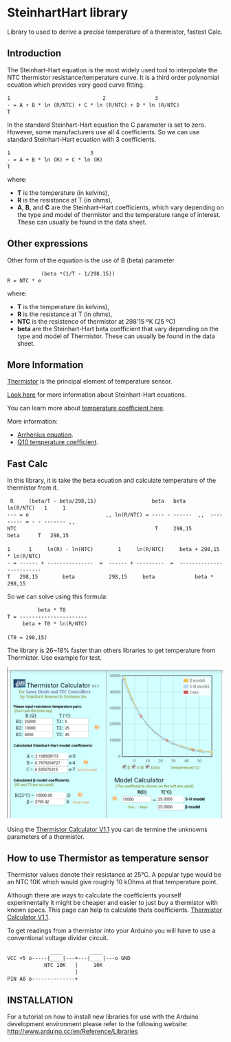 # SteinhartHart library #

Library to used to derive a precise temperature of a thermistor, fastest Calc. 

## Introduction ##

The Steinhart-Hart equation is the most widely used tool to interpolate 
the NTC thermistor resistance/temperature curve. It is a third order
polynomial ecuation which provides very good curve fitting.

	1                              2                3
	- = A + B * ln (R/NTC) + C * ln (R/NTC) + D * ln (R/NTC)
	T

In the standard Steinhart-Hart equation the C parameter is set to zero.
However, some manufacturers use all 4 coefficients. So we can use standard Steinhart-Hart
ecuation with 3 coefficients. 
 
	1                          3
	- = A + B * ln (R) + C * ln (R)
	T
 
where:
* **T** is the temperature (in kelvins),
* **R** is the resistance at T (in ohms),
* **A**, **B**, and **C** are the Steinhart–Hart coefficients, which vary depending on the type and model of thermistor and the temperature range of interest. 
These can usually be found in the data sheet.

## Other expressions ##

Other form of the equation is the use of B (beta) parameter 

	           (beta *(1/T - 1/298.15))
	R = NTC * e

where:
* **T** is the temperature (in kelvins),
* **R** is the resistance at T (in ohms),
* **NTC** is the resistence of thermistor at 298'15 ºK (25 ºC) 
* **beta** are the Steinhart-Hart beta coefficient that vary depending on the type and model of Thermistor. 
These can usually be found in the data sheet.

## More Information ##

[Thermistor](https://en.wikipedia.org/wiki/Thermistor?wprov=sfla1) is the principal element of temperature sensor.

[Look here](https://en.wikipedia.org/wiki/Steinhart–Hart_equation?wprov=sfla1) for more information about Steinhart-Hart ecuations. 

You can learn more about [temperature coefficient here](https://en.wikipedia.org/wiki/Temperature_coefficient?wprov=sfla1). 

More information:
* [Arrhenius equation](https://en.wikipedia.org/wiki/Arrhenius_equation?wprov=sfla1). 
* [Q10 temperature coefficient](https://en.wikipedia.org/wiki/Q10_%28temperature_coefficient%29). 

## Fast Calc ##

In this library, it is take the beta ecuation and calculate temperature of the thermistor from it. 

	 R     (beta/T - beta/298,15)                  beta   beta        ln(R/NTC)   1     1
	--- = e                         ,, ln(R/NTC) = ---- - ------  ,,  --------- = - - ------- ,,
	NTC                                             T     298,15        beta      T   298,15
 
	1      1     ln(R) - ln(NTC)        1     ln(R/NTC)     beta + 298,15 * ln(R/NTC)
	- = ------ + ---------------  =  ------ + ---------  =  -------------------------
	T   298,15        beta           298,15     beta             beta * 298,15

So we can solve using this formula:

	          beta * T0
	T = ----------------------
	     beta + T0 * ln(R/NTC)
	
	(T0 = 298,15)

The library is 26~18% faster than others libraries to
get temperature from Thermistor. Use example for test. 

[![Thermistor Calculator](img/Screenshot_20210307_012630.jpg)](https://www.thinksrs.com/downloads/programs/therm%20calc/ntccalibrator/ntccalculator.html) 

Using the [Thermistor Calculator V1.1](https://www.thinksrs.com/downloads/programs/therm%20calc/ntccalibrator/ntccalculator.html) 
you can de termine the unknowns parameters of a thermistor. 

## How to use Thermistor as temperature sensor ##

Thermistor values denote their resistance at 25°C. A popular type would
be an NTC 10K which would give roughly 10 kOhms at that temperature point.

Although there are ways to calculate the coefficients yourself experimentally
it might be cheaper and easier to just buy a thermistor with known specs. This page 
can help to calculate thats coefficients. [Thermistor Calculator V1.1](https://www.thinksrs.com/downloads/programs/therm%20calc/ntccalibrator/ntccalculator.html).

To get readings from a thermistor into your Arduino you will have to use
a conventional voltage divider circuit.

	              ____         ____
	VCC +5 o-----|____|---+---|____|---o GND
	            NTC 10K   |     10K
	                      | 
	PIN A0 o--------------+


## INSTALLATION ##

For a tutorial on how to install new libraries for use with the Arduino
development environment please refer to the following website:
http://www.arduino.cc/en/Reference/Libraries


